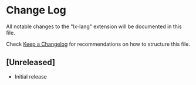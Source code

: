 # Change Log

All notable changes to the "lx-lang" extension will be documented in this file.

Check [Keep a Changelog](http://keepachangelog.com/) for recommendations on how to structure this file.

## [Unreleased]

- Initial release